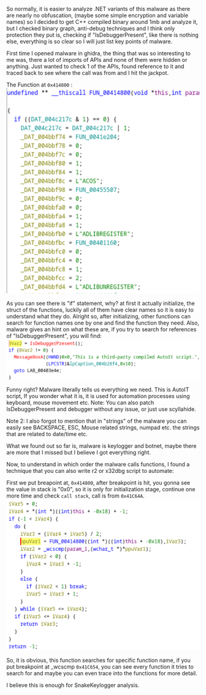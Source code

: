 So normally, it is easier to analyze .NET variants of this malware as there are nearly no obfuscation, (maybe some simple encryption and variable names) so I decided to get C++ compiled binary around 1mb and analyze it, but I checked binary graph, anti-debug techniques and I think only protection they put is, checking if "IsDebuggerPresent", like there is nothing else, everything is so clear so I will just list key points of malware.

First time I opened malware in ghidra, the thing that was so interesting to me was, there a lot of imports of APIs and none of them were hidden or anything. Just wanted to check 1 of the APIs, found reference to it and traced back to see where the call was from and I hit the jackpot.

The Function at `0x414800` :
![1|500](https://github.com/basicacc/basicacc.github.io/blob/main/My_analysis/Malware_6/1.png?raw=true)

As you can see there is "if" statement, why? at first it actually initialize, the struct of the functions, luckily all of them have clear names so it is easy to understand what they do. Alright so, after initializing,  other functions can search for function names one by one and find the function they need. Also, malware gives an hint on what these are, if you try to search for references of "IsDebuggerPresent", you will find:
![1|500](https://github.com/basicacc/basicacc.github.io/blob/main/My_analysis/Malware_6/2.png?raw=true)

Funny right? Malware literally tells us everything we need. This is AutoIT script, If you wonder what it is, it is used for automation processes using keyboard, mouse movement etc. 
Note: You can also patch IsDebuggerPresent and debugger without any issue, or just use scyllahide. 

Note 2: I also forgot to mention that in "strings" of the malware you can easily see BACKSPACE, ESC, Mouse related strings, numpad etc. the strings that are related to date/time etc.

What we found out so far is, malware is keylogger and botnet, maybe there are more that I missed but I believe I got everything right.

Now, to understand in which order the malware calls functions, I found a technique that you can also write r2 or x32dbg script to automate:

First we put breapoint at, `0x414800`, after breakpoint is hit, you gonna see the value in stack is "0x0", so it is only for initialization stage, continue one more time and check `call stack`, call is from `0x41C64A`. 
![1|500](https://github.com/basicacc/basicacc.github.io/blob/main/My_analysis/Malware_6/3.png?raw=true)

So, it is obvious, this function searches for specific function name, if you put breakpoint at \_wcscmp `0x41C654`, you can see every function it tries to search for and maybe you can even trace into the functions for more detail.

I believe this is enough for SnakeKeylogger analysis.